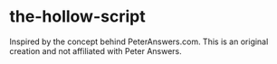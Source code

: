 # the-hollow-script
Inspired by the concept behind PeterAnswers.com. This is an original creation and not affiliated with Peter Answers.
